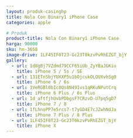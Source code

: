 ```yaml
---
layout: produk-casinghp
title: Nola Con Binary1 iPhone Case
categories: apple

# Produk
product-title: Nola Con Binary1 iPhone Case
harga: 90000
sku: hn-3658
image-drive: 1LF45IF0T23-Gc23T0kzvPvRhEZGT_bjY
gallery:
  - url: 1d8gBj7VZdmd79CCF65iUb_ZyYBaJGKiu
    title: iPhone 5 / 5s / SE
  - url: 131ETnSbjYUXXP5u1bOjcukOLQUXvhSg0
    title: iPhone 6 / 6s
  - url: 1VeRGBl0bIc8Qs8N49Ivs1qRKuNPutCrq
    title: iPhone 6 Plus / 6s Plus
  - url: 1d_aftfjhUvbPDbgsF7CRzvD-U7pq5gD7
    title: iPhone 7 / 8
  - url: 1fLhnoPP7e5rcs7-t7yGD4E7cJZwhNdJa
    title: iPhone 7 Plus / 8 Plus
  - url: 1LF45IF0T23-Gc23T0kzvPvRhEZGT_bjY
    title: iPhone X
---
```


